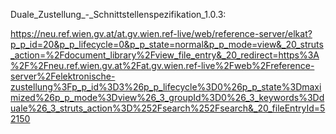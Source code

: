 Duale_Zustellung_-_Schnittstellenspezifikation_1.0.3:

https://neu.ref.wien.gv.at/at.gv.wien.ref-live/web/reference-server/elkat?p_p_id=20&p_p_lifecycle=0&p_p_state=normal&p_p_mode=view&_20_struts_action=%2Fdocument_library%2Fview_file_entry&_20_redirect=https%3A%2F%2Fneu.ref.wien.gv.at%2Fat.gv.wien.ref-live%2Fweb%2Freference-server%2Felektronische-zustellung%3Fp_p_id%3D3%26p_p_lifecycle%3D0%26p_p_state%3Dmaximized%26p_p_mode%3Dview%26_3_groupId%3D0%26_3_keywords%3Dduale%26_3_struts_action%3D%252Fsearch%252Fsearch&_20_fileEntryId=52150